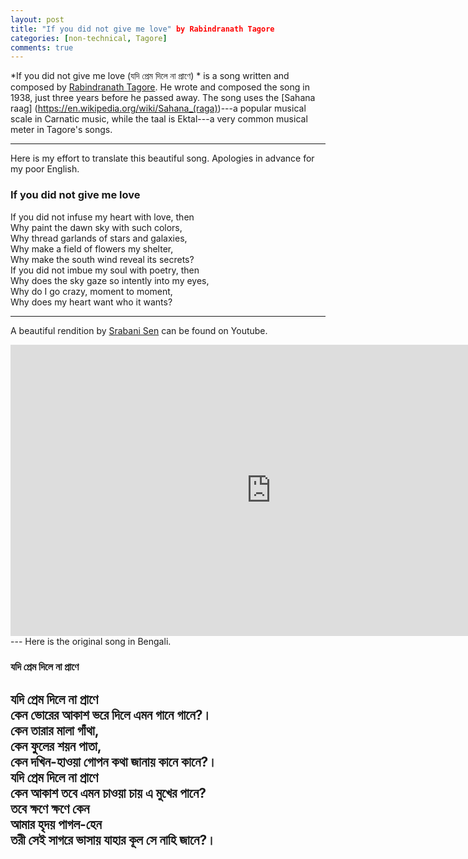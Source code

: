 ```yaml
---
layout: post
title: "If you did not give me love" by Rabindranath Tagore
categories: [non-technical, Tagore]
comments: true
---
```


*If you did not give me love (যদি প্রেম দিলে না প্রাণে) * is a song written and composed by [Rabindranath Tagore](https://en.wikipedia.org/wiki/Rabindranath_Tagore). He wrote and composed the song in 1938, just three years before he passed away. The song uses the [Sahana raag] (https://en.wikipedia.org/wiki/Sahana_(raga))---a popular musical scale in Carnatic music, while the taal is Ektal---a very common musical meter in Tagore's songs.

---
Here is my effort to translate this beautiful song. Apologies in advance for my poor English.

### If you did not give me love  
If you did not infuse my heart with love, then  
Why paint the dawn sky with such colors,  
Why thread garlands of stars and galaxies,  
Why make a field of flowers my shelter,  
Why make the south wind reveal its secrets?  
If you did not imbue my soul with poetry, then  
Why does the sky gaze so intently into my eyes,  
Why do I go crazy, moment to moment,  
Why does my heart want who it wants?  

---
A beautiful rendition by [Srabani Sen](https://en.wikipedia.org/wiki/Srabani_Sen) can be found on Youtube. 

<iframe width="833" height="466" src="https://www.youtube.com/embed/qtNmKia_BPg" frameborder="0" allow="accelerometer; autoplay; encrypted-media; gyroscope; picture-in-picture" allowfullscreen></iframe>
---
Here is the original song in Bengali.

### যদি প্রেম দিলে না প্রাণে
যদি প্রেম দিলে না প্রাণে  
কেন ভোরের আকাশ ভরে দিলে এমন গানে গানে?।  
কেন তারার মালা গাঁথা,  
কেন ফুলের শয়ন পাতা,  
কেন দখিন-হাওয়া গোপন কথা জানায় কানে কানে?।  
যদি প্রেম দিলে না প্রাণে  
কেন আকাশ তবে এমন চাওয়া চায় এ মুখের পানে?  
তবে ক্ষণে ক্ষণে কেন  
আমার হৃদয় পাগল-হেন  
তরী সেই সাগরে ভাসায় যাহার কূল সে নাহি জানে?।  
---

